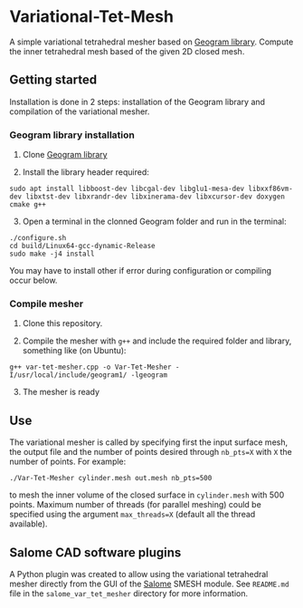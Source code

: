 # Variational-Tet-Mesh

A simple variational tetrahedral mesher based on [Geogram library](https://github.com/alicevision/geogram). 
Compute the inner tetrahedral mesh based of the given 2D closed mesh.


## Getting started

Installation is done in 2 steps: installation of the Geogram library and compilation of the variational mesher.


### Geogram library installation

1. Clone [Geogram library](https://github.com/alicevision/geogram)

2. Install the library header required:
```
sudo apt install libboost-dev libcgal-dev libglu1-mesa-dev libxxf86vm-dev libxtst-dev libxrandr-dev libxinerama-dev libxcursor-dev doxygen cmake g++
```

3. Open a terminal in the clonned Geogram folder and run in the terminal:
```
./configure.sh
cd build/Linux64-gcc-dynamic-Release
sudo make -j4 install
```
You may have to install other if error during configuration or compiling occur below.


### Compile mesher

1. Clone this repository.

2. Compile the mesher with `g++` and include the required folder and library, something like (on Ubuntu):
```
g++ var-tet-mesher.cpp -o Var-Tet-Mesher -I/usr/local/include/geogram1/ -lgeogram
```

3. The mesher is ready



## Use

The variational mesher is called by specifying first the input surface mesh, the output file and the number of points desired through `nb_pts=X` with `X` the number of points.
For example:
```
./Var-Tet-Mesher cylinder.mesh out.mesh nb_pts=500
```
to mesh the inner volume of the closed surface in `cylinder.mesh` with 500 points.
Maximum number of threads (for parallel meshing) could be specified using the argument `max_threads=X` (default all the thread available).



## Salome CAD software plugins

A Python plugin was created to allow using the variational tetrahedral mesher directly from the GUI of the [Salome](https://salome-platform.org/) SMESH module.
See `README.md` file in the `salome_var_tet_mesher` directory for more information.

